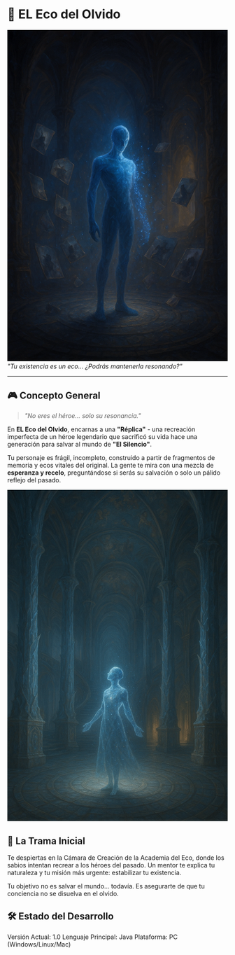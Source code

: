 # 🧠 EL Eco del Olvido

![Banner del Juego](src\main\resources\images\readme\banner.png)
*"Tu existencia es un eco... ¿Podrás mantenerla resonando?"*

---

## 🎮 Concepto General

> *"No eres el héroe... solo su resonancia."*

En **EL Eco del Olvido**, encarnas a una **"Réplica"** - una recreación imperfecta de un héroe legendario que sacrificó su vida hace una generación para salvar al mundo de **"El Silencio"**. 

Tu personaje es frágil, incompleto, construido a partir de fragmentos de memoria y ecos vitales del original. La gente te mira con una mezcla de **esperanza y recelo**, preguntándose si serás su salvación o solo un pálido reflejo del pasado.

![Réplica contemplando](src\main\resources\images\readme\imagenread.png)

## 📖 La Trama Inicial

Te despiertas en la Cámara de Creación de la Academia del Eco, donde los sabios intentan recrear a los héroes del pasado. Un mentor te explica tu naturaleza y tu misión más urgente: estabilizar tu existencia.

Tu objetivo no es salvar el mundo... todavía. Es asegurarte de que tu conciencia no se disuelva en el olvido.

## 🛠️ Estado del Desarrollo
Versión Actual: 1.0
Lenguaje Principal: Java
Plataforma: PC (Windows/Linux/Mac)
